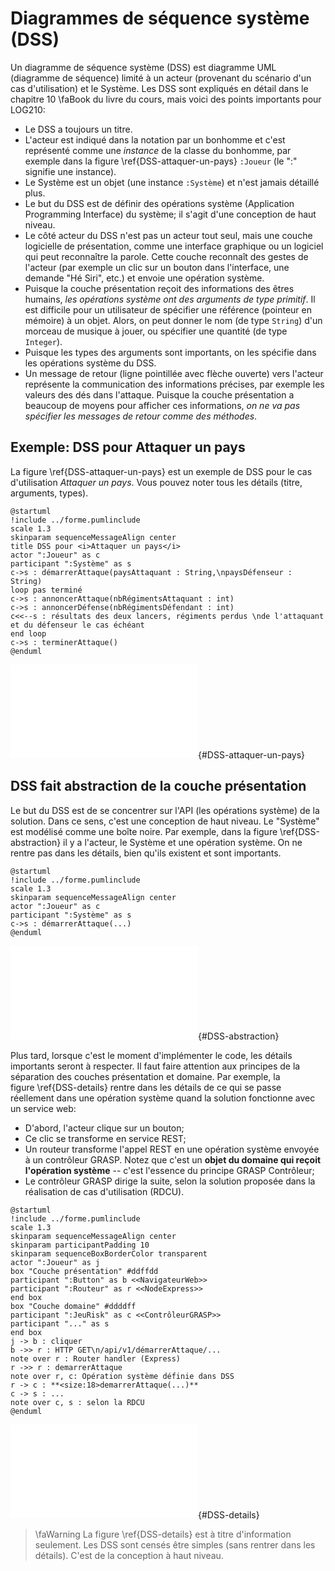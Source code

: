# Diagrammes de séquence système (DSS)

Un diagramme de séquence système (DSS) est diagramme UML (diagramme de séquence) limité à un acteur (provenant du scénario d'un cas d'utilisation) et le Système.
Les DSS sont expliqués en détail dans le chapitre 10&nbsp;\faBook&nbsp;du livre du cours, mais voici des points importants pour LOG210:

- Le DSS a toujours un titre.
- L'acteur est indiqué dans la notation par un bonhomme et c'est représenté comme une *instance* de la classe du bonhomme, par exemple dans la figure&nbsp;\ref{DSS-attaquer-un-pays} `:Joueur` (le ":" signifie une instance).
- Le Système est un objet (une instance `:Système`) et n'est jamais détaillé plus.
- Le but du DSS est de définir des opérations système (Application Programming Interface) du système; il s'agit d'une conception de haut niveau.
- Le côté acteur du DSS n'est pas un acteur tout seul, mais une couche logicielle de présentation, comme une interface graphique ou un logiciel qui peut reconnaître la parole. Cette couche reconnaît des gestes de l'acteur (par exemple un clic sur un bouton dans l'interface, une demande "Hé Siri", etc.) et envoie une opération système.
- Puisque la couche présentation reçoit des informations des êtres humains, *les opérations système ont des arguments de type primitif*. Il est difficile pour un utilisateur de spécifier une référence (pointeur en mémoire) à un objet. Alors, on peut donner le nom (de type `String`) d'un morceau de musique à jouer, ou spécifier une quantité (de type `Integer`).
- Puisque les types des arguments sont importants, on les spécifie dans les opérations système du DSS.
- Un message de retour (ligne pointillée avec flèche ouverte) vers l'acteur représente la communication des informations précises, par exemple les valeurs des dés dans l'attaque. Puisque la couche présentation a beaucoup de moyens pour afficher ces informations, *on ne va pas spécifier les messages de retour comme des méthodes*.

## Exemple: DSS pour Attaquer un pays

La figure&nbsp;\ref{DSS-attaquer-un-pays} est un exemple de DSS pour le cas d'utilisation *Attaquer un pays*. Vous pouvez noter tous les détails (titre, arguments, types).

```{.plantuml hide-image=true plantuml-filename=build/images/diag_DSS.pdf}
@startuml
!include ../forme.pumlinclude
scale 1.3
skinparam sequenceMessageAlign center
title DSS pour <i>Attaquer un pays</i>
actor ":Joueur" as c
participant ":Système" as s
c->s : démarrerAttaque(paysAttaquant : String,\npaysDéfenseur : String)
loop pas terminé
c->s : annoncerAttaque(nbRégimentsAttaquant : int)
c->s : annoncerDéfense(nbRégimentsDéfendant : int)
c<<--s : résultats des deux lancers, régiments perdus \nde l'attaquant et du défenseur le cas échéant
end loop
c->s : terminerAttaque()
@enduml
```

![Diagramme de séquence système pour *Attaquer un pays*](build/images/diag_DSS.pdf){#DSS-attaquer-un-pays}

## DSS fait abstraction de la couche présentation

Le but du DSS est de se concentrer sur l'API (les opérations système) de la solution.
Dans ce sens, c'est une conception de haut niveau.
Le "Système" est modélisé comme une boîte noire.
Par exemple, dans la figure&nbsp;\ref{DSS-abstraction} il y a l'acteur, le Système et une opération système.
On ne rentre pas dans les détails, bien qu'ils existent et sont importants.

```{.plantuml hide-image=true plantuml-filename=build/images/diag_OS_DSS.pdf}
@startuml
!include ../forme.pumlinclude
scale 1.3
skinparam sequenceMessageAlign center
actor ":Joueur" as c
participant ":Système" as s
c->s : démarrerAttaque(...)
@enduml
```

![Une opération système dans un DSS. C'est une abstraction.](build/images/diag_OS_DSS.pdf){#DSS-abstraction}


Plus tard, lorsque c'est le moment d'implémenter le code, les détails importants seront à respecter.
Il faut faire attention aux principes de la séparation des couches présentation et domaine.
Par exemple, la figure&nbsp;\ref{DSS-details} rentre dans les détails de ce qui se passe réellement dans une opération système quand la solution fonctionne avec un service web:

- D'abord, l'acteur clique sur un bouton;
- Ce clic se transforme en service REST;
- Un routeur transforme l'appel REST en une opération système envoyée à un contrôleur GRASP. Notez que c'est un **objet du domaine qui reçoit l'opération système** -- c'est l'essence du principe GRASP Contrôleur;
- Le contrôleur GRASP dirige la suite, selon la solution proposée dans la réalisation de cas d'utilisation (RDCU).

```{.plantuml hide-image=true plantuml-filename=build/images/diag_couches_DSS.pdf}
@startuml
!include ../forme.pumlinclude
scale 1.3
skinparam sequenceMessageAlign center
skinparam participantPadding 10
skinparam sequenceBoxBorderColor transparent
actor ":Joueur" as j
box "Couche présentation" #ddffdd
participant ":Button" as b <<NavigateurWeb>> 
participant ":Routeur" as r <<NodeExpress>>
end box
box "Couche domaine" #ddddff
participant ":JeuRisk" as c <<ContrôleurGRASP>>
participant "..." as s
end box
j -> b : cliquer
b ->> r : HTTP GET\n/api/v1/démarrerAttaque/...
note over r : Router handler (Express)
r ->> r : demarrerAttaque
note over r, c: Opération système définie dans DSS
r -> c : **<size:18>demarrerAttaque(...)**
c -> s : ...
note over c, s : selon la RDCU
@enduml
```

![Une opération système est envoyée par la couche présentation et elle est reçue dans la couche domaine par son contrôleur GRASP. Ceci est un exemple avec un navigateur web, mais d'autres possibilités existent pour la couche présentation.](build/images/diag_couches_DSS.pdf){#DSS-details}

> \faWarning&nbsp;La figure&nbsp;\ref{DSS-details} est à titre d'information seulement. Les DSS sont censés être simples (sans rentrer dans les détails). C'est de la conception à haut niveau. 
